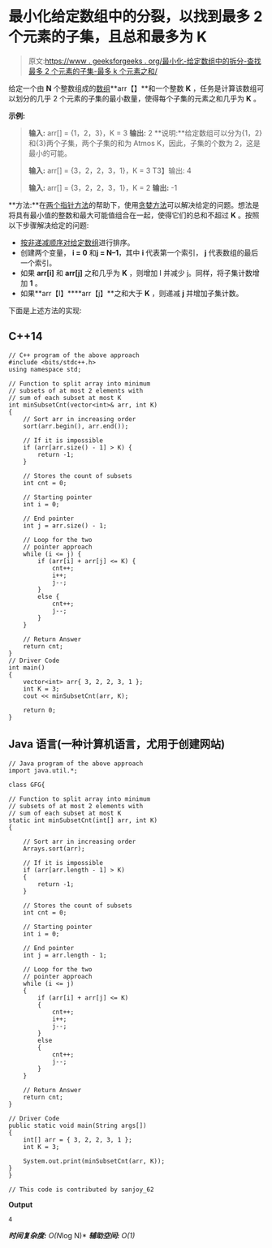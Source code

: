 # 最小化给定数组中的分裂，以找到最多 2 个元素的子集，且总和最多为 K

> 原文:[https://www . geeksforgeeks . org/最小化-给定数组中的拆分-查找最多 2 个元素的子集-最多 k 个元素之和/](https://www.geeksforgeeks.org/minimize-splits-in-given-array-to-find-subsets-of-at-most-2-elements-with-sum-at-most-k/)

给定一个由 **N** 个整数组成的[数组](https://www.geeksforgeeks.org/introduction-to-arrays/)**arr【】**和一个整数 **K** ，任务是计算该数组可以划分的几乎 2 个元素的子集的最小数量，使得每个子集的元素之和几乎为 **K** 。

**示例:**

> **输入:** arr[] = {1，2，3}，K = 3
> **输出:** 2
> **说明:**给定数组可以分为{1，2}和{3}两个子集，两个子集的和为 Atmos K，因此，子集的个数为 2，这是最小的可能。
> 
> **输入:** arr[] = {3，2，2，3，1}，K = 3
> T3】输出: 4
> 
> **输入:** arr[] = {3，2，2，3，1}，K = 2
> **输出:** -1

**方法:**在[两个指针方法](https://www.geeksforgeeks.org/two-pointers-technique/)的帮助下，使用[贪婪方法](https://www.geeksforgeeks.org/greedy-algorithms/)可以解决给定的问题。想法是将具有最小值的整数和最大可能值组合在一起，使得它们的总和不超过 **K** 。按照以下步骤解决给定的问题:

*   [按非递减顺序对给定数组](https://www.geeksforgeeks.org/sorting-algorithms/)进行排序。
*   创建两个变量， **i = 0** 和**j = N–1**，其中 **i** 代表第一个索引， **j** 代表数组的最后一个索引。
*   如果 **arr[i]** 和 **arr[j]** 之和几乎为 **K** ，则增加 I 并减少 j。同样，将子集计数增加 **1** 。
*   如果**arr【I】****arr【j】**之和大于 **K** ，则递减 **j** 并增加子集计数。

下面是上述方法的实现:

## C++14

```
// C++ program of the above approach
#include <bits/stdc++.h>
using namespace std;

// Function to split array into minimum
// subsets of at most 2 elements with
// sum of each subset at most K
int minSubsetCnt(vector<int>& arr, int K)
{
    // Sort arr in increasing order
    sort(arr.begin(), arr.end());

    // If it is impossible
    if (arr[arr.size() - 1] > K) {
        return -1;
    }

    // Stores the count of subsets
    int cnt = 0;

    // Starting pointer
    int i = 0;

    // End pointer
    int j = arr.size() - 1;

    // Loop for the two
    // pointer approach
    while (i <= j) {
        if (arr[i] + arr[j] <= K) {
            cnt++;
            i++;
            j--;
        }
        else {
            cnt++;
            j--;
        }
    }

    // Return Answer
    return cnt;
}
// Driver Code
int main()
{
    vector<int> arr{ 3, 2, 2, 3, 1 };
    int K = 3;
    cout << minSubsetCnt(arr, K);

    return 0;
}
```

## Java 语言(一种计算机语言，尤用于创建网站)

```
// Java program of the above approach
import java.util.*;

class GFG{

// Function to split array into minimum
// subsets of at most 2 elements with
// sum of each subset at most K
static int minSubsetCnt(int[] arr, int K)
{

    // Sort arr in increasing order
    Arrays.sort(arr);

    // If it is impossible
    if (arr[arr.length - 1] > K)
    {
        return -1;
    }

    // Stores the count of subsets
    int cnt = 0;

    // Starting pointer
    int i = 0;

    // End pointer
    int j = arr.length - 1;

    // Loop for the two
    // pointer approach
    while (i <= j)
    {
        if (arr[i] + arr[j] <= K)
        {
            cnt++;
            i++;
            j--;
        }
        else
        {
            cnt++;
            j--;
        }
    }

    // Return Answer
    return cnt;
}

// Driver Code
public static void main(String args[])
{
    int[] arr = { 3, 2, 2, 3, 1 };
    int K = 3;

    System.out.print(minSubsetCnt(arr, K));
}
}

// This code is contributed by sanjoy_62
```

**Output**

```
4
```

***时间复杂度:** O(N*log N)*
***辅助空间:** O(1)*